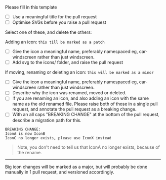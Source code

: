 Please fill in this template

-   [ ] Use a meaningful title for the pull request
-   [ ] Optimise SVGs before you raise a pull request

Select one of these, and delete the others:

Adding an icon: `this till be marked as a patch`

-   [ ] Give the icon a meaningful name, preferably namespaced eg,
        car-windscreen rather than just windscreen.
-   [ ] Add svg to the icons/ folder, and raise the pull request

If moving, renaming or deleting an icon: `this will be marked as a minor`

-   [ ] Give the icon a meaningful name, preferably namespaced eg,
        car-windscreen rather than just windscreen.
-   [ ] Describe why the icon was renamed, moved or deleted.
-   [ ] If you are renaming an icon, and also adding an icon with the same name
        as the old renamed file. Please raise both of those in a single pull
        request, and annotate the pull request as a breaking change.
-   [ ] With an all caps "BREAKING CHANGE" at the bottom of the pull request,
        describe a migration path for this.

```
BREAKING CHANGE:
IconA is now IconB
IconC no longer exists, please use IconX instead
```

> Note, you don't need to tell us that IconA no longer exists, because of the
> rename.

---

Big icon changes will be marked as a major, but will probably be done manually
in 1 pull request, and versioned accordingly.
